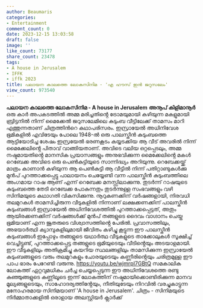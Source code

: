 ```yaml
---
author: Beaumaris
categories:
- Entertainment
comment_count: 0
date: 2023-12-15 13:03:58
draft: false
image: ''
like_count: 73177
share_count: 23478
tags:
- A house in Jerusalem
- IFFK
- iffk 2023
title: പലായന കാലത്തെ ലോകസിനിമ - 'എ ഹൗസ് ഇൻ ജറുസലേം'
view_count: 973540
---
```


**പലായന കാലത്തെ ലോകസിനിമ - A house in Jerusalem** **അനൂപ് കിളിമാനൂർ** ഒരു കാർ അപകടത്തിൽ അമ്മ മരിച്ചതിൻ്റെ ട്രോമയുമായി കഴിയുന്ന മകളുമായി ബ്രിട്ടനിൽ നിന്ന് മൈക്കേൽ ജറുസലേമിലെ കുടുംബ വീട്ടിലേക്ക് താമസം മാറി എത്തുന്നതാണ് ചിത്രത്തിൻറെ കഥാപരിസരം. ഇസ്രായേൽ അധിനിവേശ ഭൂമികളിൽ എവിടേയും പോലെ 1948-ൽ ഒരു പാലസ്തീൻ കുടുംബത്തെ ആട്ടിയോടിച്ച ശേഷം ഇസ്രയേൽ ഭരണകൂടം കയ്യടക്കിയ ആ വീട് അവരിൽ നിന്ന് മൈക്കേലിൻ്റെ പിതാവ് വാങ്ങിയതാണ്. അവിടെ വലിയ ഒറ്റപ്പെടലും, അമ്മ നഷ്ടമായതിൻ്റെ മാനസിക പ്രയാസങ്ങളും അനുഭവിക്കുന്ന മൈക്കേലിൻ്റെ മകൾ റെബേക്ക അവിടെ ഒരു പെൺകുട്ടിയുടെ സാന്നിദ്ധ്യം അറിയുന്നു. റെബേക്കയ്ക്ക് മാത്രം കാണാൻ കഴിയുന്ന ആ പെൺകുട്ടി ആ വീട്ടിൽ നിന്ന് പതിറ്റാണ്ടുകൾക്കു മുൻപ് പുറത്താക്കപ്പെട്ടു പാലായനം ചെയ്യേണ്ടി വന്ന പാലസ്തീൻ കുടുംബത്തിലെ അംഗമായ റാഷ ആണ് എന്ന് റെബേക്ക മനസ്സിലാക്കുന്നു. തുടർന്ന് റാഷയുടെ കുടുംബത്തെ തേടി റെബേക്ക പോകുന്നതും തുടർന്നുള്ള സംഭവങ്ങളും വഴി സിനിമയുടെ കഥാഗതി വികസിക്കുന്നു. നൂറുകണക്കിന് വർഷങ്ങളായി, നിരവധി തലമുറകൾ താമസിച്ചിരുന്ന വീടുകളിൽ നിന്നാണ് ലക്ഷക്കണക്കിന് പാലസ്തീൻ കുടുംബങ്ങൾ ഇസ്രായേൽ അധിനിവേശത്തിൽ പുറത്താക്കപ്പെട്ടത്, അതും ആയിരക്കണക്കിന് വർഷങ്ങൾക്ക് മുൻപ് തങ്ങളുടെ ദൈവം വാഗ്ദാനം ചെയ്ത ഭൂമിയാണ് എന്ന ജൂതരുടെ വിശ്വാസത്തിൻ്റെ പേരിൽ. പ്രവാസത്തിലും, അഭയാർത്ഥി ക്യാമ്പുകളിലുമായി ജീവിതം കഴിച്ചു കൂട്ടുന്ന ഈ പാലസ്തീൻ കുടുംബങ്ങൾ ഇപ്പോഴും തങ്ങളുടെ യഥാർത്ഥ വീടുകളുടെ താക്കോലുകൾ സൂക്ഷിച്ച് വെച്ചിട്ടുണ്ട്, പുറത്താക്കപ്പെട്ട തങ്ങളുടെ ഭൂമിയുടെയും വീടിൻ്റെയും അടയാളമായി. ഈ വീടുകളിലും അതിക്രമിച്ചു കയറിയ സ്ഥലങ്ങളിലും താമസിക്കുന്ന ഇസ്രായേൽ കുടുംബങ്ങളുടെ വരും തലമുറകളും ചോരയുടെയും കണ്ണീരിൻ്റെയും ചരിത്രമുള്ള ഈ പാപ ഭാരം പേറേണ്ടി വരുന്നു. https://youtu.be/wjmrpI7GBtQ സമകാലിക ലോകത്ത് ഏറ്റവുമധികം ചർച്ച ചെയ്യപ്പെടുന്ന ഈ അധിനിവേശത്തെ രണ്ടു കുഞ്ഞുങ്ങളുടെ കണ്ണിലൂടെ ഇന്ന് ലോകത്തിന് നഷ്ടമായിക്കൊണ്ടിരിക്കുന്ന മാനവ മൂല്യങ്ങളുടെയും, സാഹോദര്യത്തിൻ്റേയും, നീതിയുടേയും നിറവിൽ വരച്ചുകാട്ടുന്ന മനോഹരമായ സിനിമയാണ് 'A house in Jerusalem'. ചിത്രം - സിനിമയുടെ നിർമ്മാതാക്കളിൽ ഒരാളായ അലസ്റ്റിയർ ക്ലാർക്ക്
